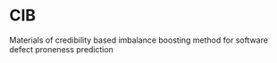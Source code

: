 # CIB
Materials of credibility based imbalance boosting method for software defect proneness prediction
